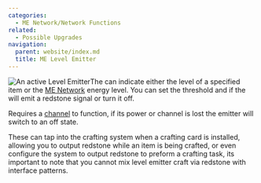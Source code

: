 ```yaml
---
categories:
  - ME Network/Network Functions
related:
  - Possible Upgrades
navigation:
  parent: website/index.md
  title: ME Level Emitter
---
```


![An active Level Emitter](../../../assets/large/emitter2.png)The <ItemLink
id="level_emitter"/> can indicate either the
level of a specified item or the [ME Network](../../me-network.md) energy
level. You can set the threshold and if the <ItemLink
id="level_emitter"/> will emit a redstone signal
or turn it off.

Requires a [channel](../channels.md) to function, if its power or
channel is lost the emitter will switch to an off state.

These can tap into the crafting system when a crafting card is installed,
allowing you to output redstone while an item is being crafted, or even
configure the system to output redstone to preform a crafting task, its
important to note that you cannot mix level emitter craft via redstone with
interface patterns.

<RecipeFor id="level_emitter" />
